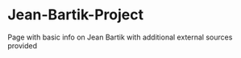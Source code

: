 # Jean-Bartik-Project
Page with basic info on Jean Bartik with additional external sources provided
